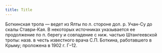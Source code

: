 ```yaml
---
title: Title
---
```


Боткинская тропа — ведет из Ялты по л. стороне дол. р. Учан-Су до скалы
Ставри-Кая. В некоторых источниках указывается ее продолжение по п. берегу и
совпадение с ниж. частью Штангеевской тропы: назв. в честь известного врача С.П.
Боткина, работавшего в Крыму; проложена в 1902 г. Г–12.
